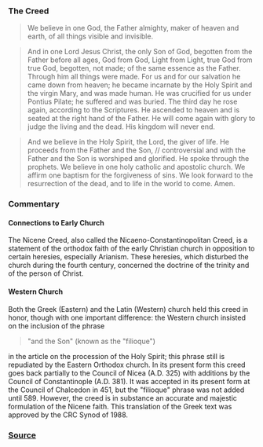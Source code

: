 ### The Creed

> We believe in one God,
      the Father almighty,
      maker of heaven and earth,
      of all things visible and invisible.

> And in one Lord Jesus Christ,
      the only Son of God,
      begotten from the Father before all ages,
           God from God,
           Light from Light,
           true God from true God,
      begotten, not made;
      of the same essence as the Father.
      Through him all things were made.
      For us and for our salvation
           he came down from heaven;
           he became incarnate by the Holy Spirit and the virgin Mary,
           and was made human.
           He was crucified for us under Pontius Pilate;
           he suffered and was buried.
           The third day he rose again, according to the Scriptures.
           He ascended to heaven
           and is seated at the right hand of the Father.
           He will come again with glory
           to judge the living and the dead.
           His kingdom will never end.

> And we believe in the Holy Spirit,
      the Lord, the giver of life.
      He proceeds from the Father and the Son,                                 // controversial
      and with the Father and the Son is worshiped and glorified.
      He spoke through the prophets.
      We believe in one holy catholic and apostolic church.
      We affirm one baptism for the forgiveness of sins.
      We look forward to the resurrection of the dead,
      and to life in the world to come. Amen.


### Commentary
#### Connections to Early Church
The Nicene Creed, also called the Nicaeno-Constantinopolitan Creed, is a statement of the orthodox faith of the early Christian church in opposition to certain heresies, especially Arianism. These heresies, which disturbed the church during the fourth century, concerned the doctrine of the trinity and of the person of Christ.
#### Western Church
 Both the Greek (Eastern) and the Latin (Western) church held this creed in honor, though with one important difference: the Western church insisted on the inclusion of the phrase 
 > "and the Son" (known as the "filioque") 

in the article on the procession of the Holy Spirit; this phrase still is repudiated by the Eastern Orthodox church. In its present form this creed goes back partially to the Council of Nicea (A.D. 325) with additions by the Council of Constantinople (A.D. 381). It was accepted in its present form at the Council of Chalcedon in 451, but the "filioque" phrase was not added until 589. However, the creed is in substance an accurate and majestic formulation of the Nicene faith. This translation of the Greek text was approved by the CRC Synod of 1988.

### [Source](https://www.crcna.org/welcome/beliefs/creeds/nicene-creed)